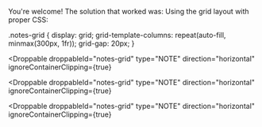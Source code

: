 You're welcome! The solution that worked was:
Using the grid layout with proper CSS:

.notes-grid {
  display: grid;
  grid-template-columns: repeat(auto-fill, minmax(300px, 1fr));
  grid-gap: 20px;
}


<Droppable
  droppableId="notes-grid"
  type="NOTE"
  direction="horizontal"
  ignoreContainerClipping={true}
>



<Droppable
  droppableId="notes-grid"
  type="NOTE"
  direction="horizontal"
  ignoreContainerClipping={true}
>


<Droppable
  droppableId="notes-grid"
  type="NOTE"
  direction="horizontal"
  ignoreContainerClipping={true}
>